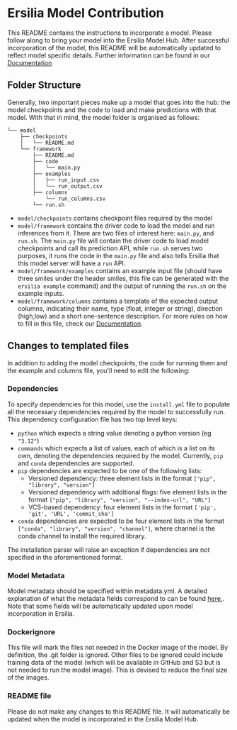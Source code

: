 # Ersilia Model Contribution

This README contains the instructions to incorporate a model. Please follow along to bring your model into the Ersilia Model Hub. After successful incorporation of the model, this README will be automatically updated to reflect model specific details.
Further information can be found in our [Documentation](https://ersilia.gitbook.io/ersilia-book/ersilia-model-hub/model-contribution/)

## Folder Structure

Generally, two important pieces make up a model that goes into the hub: the model checkpoints and the code to load and make predictions with that model. With that in mind, the model folder is organised as follows:

```
└── model
    ├── checkpoints
    │   └── README.md
    └── framework
        ├── README.md
        ├── code
        │   └── main.py
        ├── examples
        │   ├── run_input.csv
        │   └── run_output.csv
        ├── columns
            └── run_columns.csv
        └── run.sh
```
- `model/checkpoints` contains checkpoint files required by the model
- `model/framework` contains the driver code to load the model and run inferences from it. There are two files of interest here: `main.py`, and `run.sh`. The `main.py` file will contain the driver code to load model checkpoints and call its prediction API, while `run.sh` serves two purposes, it runs the code in the `main.py` file and also tells Ersilia that this model server will have a `run` API.
- `model/framework/examples` contains an example input file (should have three smiles under the header smiles, this file can be generated with the `ersilia example` command) and the output of running the `run.sh` on the example inputs.
- `model/framework/columns` contains a template of the expected output columns, indicating their name, type (float, integer or string), direction (high,low) and a short one-sentence description. For more rules on how to fill in this file, check our [Documentation](https://ersilia.gitbook.io/ersilia-book/ersilia-model-hub/model-contribution/model-template).

## Changes to templated files

In addition to adding the model checkpoints, the code for running them and the example and columns file, you'll need to edit the following:

### Dependencies

To specify dependencies for this model, use the `install.yml` file to populate all the necessary dependencies required by the model to successfully run. This dependency configuration file has two top level keys:

- `python` which expects a string value denoting a python version (eg `"3.12"`)
- `commands` which expects a list of values, each of which is a list on its own, denoting the dependencies required by the model. Currently, `pip` and `conda` dependencies are supported. 
- `pip` dependencies are expected to be one of the following lists:
    -  Versioned dependency: three element lists in the format `["pip", "library", "version"]`
    - Versioned dependency with additional flags: five element lists in the format `["pip", "library", "version", "--index-url", "URL"]`
    - VCS-based dependency: four element lists in the format `['pip', 'git', 'URL', 'commit_sha']`
- `conda` dependencies are expected to be four element lists in the format `["conda", "library", "version", "channel"]`, where channel is the conda channel to install the required library.

The installation parser will raise an exception if dependencies are not specified in the aforementioned format.


### Model Metadata

Model metadata should be specified within metadata.yml. A detailed explanation of what the metadata fields correspond to can be found [here.](https://ersilia.gitbook.io/ersilia-book/ersilia-model-hub/incorporate-models/model-template). Note that some fields will be automatically updated upon model incorporation in Ersilia.

### Dockerignore
This file will mark the files not needed in the Docker image of the model. By definition, the .git folder is ignored. Other files to be ignored could include training data of the model (which will be available in GitHub and S3 but is not needed to run the model image). This is devised to reduce the final size of the images.

### README file
Please do not make any changes to this README file. It will automatically be updated when the model is incorporated in the Ersilia Model Hub.